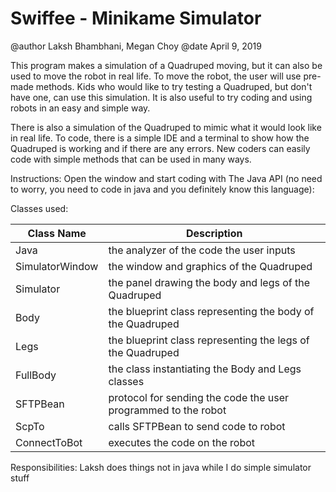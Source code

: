 # Swiffee - Minikame Simulator

@author Laksh Bhambhani, Megan Choy
@date April 9, 2019

This program makes a simulation of a Quadruped moving, but it can also be used to move the robot in real life. To move the robot, the user will use pre-made methods. Kids who would like to try testing a Quadruped, but don't have one, can use this simulation. It is also useful to try coding and using robots in an easy and simple way. 

There is also a simulation of the Quadruped to mimic what it would look like in real life. To code, there is a simple IDE and a terminal to show how the Quadruped is working and if there are any errors. New coders can easily code with simple methods that can be used in many ways.

Instructions:
Open the window and start coding with The Java API (no need to worry, you need to code in java and you definitely know this language):

Classes used:

| Class Name | Description |
| --- | --- |
| Java | the analyzer of the code the user inputs |
| SimulatorWindow | the window and graphics of the Quadruped |
| Simulator | the panel drawing the body and legs of the Quadruped |
| Body | the blueprint class representing the body of the Quadruped |
| Legs | the blueprint class representing the legs of the Quadruped |
| FullBody | the class instantiating the Body and Legs classes |
| SFTPBean | protocol for sending the code the user programmed to the robot |
| ScpTo | calls SFTPBean to send code to robot |
| ConnectToBot | executes the code on the robot |

Responsibilities:
Laksh does things not in java while I do simple simulator stuff
